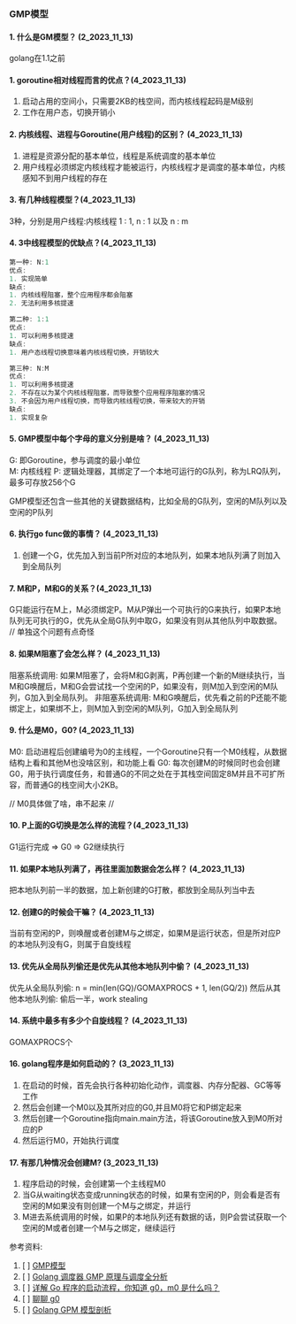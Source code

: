 ### GMP模型


#### 1. 什么是GM模型？ (2_2023_11_13)
golang在1.1之前



#### 1. goroutine相对线程而言的优点？(4_2023_11_13)
1. 启动占用的空间小，只需要2KB的栈空间，而内核线程起码是M级别
2. 工作在用户态，切换开销小



#### 2. 内核线程、进程与Goroutine(用户线程)的区别？ (4_2023_11_13)
1. 进程是资源分配的基本单位，线程是系统调度的基本单位
2. 用户线程必须绑定内核线程才能被运行，内核线程才是调度的基本单位，内核感知不到用户线程的存在



#### 3. 有几种线程模型？(4_2023_11_13)
3种，分别是用户线程:内核线程 1 : 1, n : 1 以及 n : m



#### 4. 3中线程模型的优缺点？(4_2023_11_13)
```c++
第一种: N:1
优点:
1. 实现简单
缺点:
1. 内核线程阻塞，整个应用程序都会阻塞
2. 无法利用多核提速

第二种: 1:1
优点:
1. 可以利用多核提速
缺点:
1. 用户态线程切换意味着内核线程切换，开销较大

第三种: N:M
优点:
1. 可以利用多核提速
2. 不存在以为某个内核线程阻塞，而导致整个应用程序阻塞的情况
3. 不会因为用户线程切换，而导致内核线程切换，带来较大的开销
缺点:
1. 实现复杂
```


#### 5. GMP模型中每个字母的意义分别是啥？ (4_2023_11_13)
G: 即Goroutine，参与调度的最小单位  
M: 内核线程
P: 逻辑处理器，其绑定了一个本地可运行的G队列，称为LRQ队列，最多可存放256个G

GMP模型还包含一些其他的关键数据结构，比如全局的G队列，空闲的M队列以及空闲的P队列

#### 6. 执行go func做的事情？ (4_2023_11_13)
1. 创建一个G，优先加入到当前P所对应的本地队列，如果本地队列满了则加入到全局队列

#### 7. M和P，M和G的关系？(4_2023_11_13)
G只能运行在M上，M必须绑定P。M从P弹出一个可执行的G来执行，如果P本地队列无可执行的G，优先从全局G队列中取G，如果没有则从其他队列中取数据。
// 单独这个问题有点奇怪

#### 8. 如果M阻塞了会怎么样？ (4_2023_11_13)
阻塞系统调用: 如果M阻塞了，会将M和G剥离，P再创建一个新的M继续执行，当M和G唤醒后，M和G会尝试找一个空闲的P，如果没有，则M加入到空闲的M队列，G加入到全局队列。
非阻塞系统调用: M和G唤醒后，优先看之前的P还能不能绑定上，如果绑不上，则M加入到空闲的M队列，G加入到全局队列


#### 9. 什么是M0，G0? (4_2023_11_13)
M0: 启动进程后创建编号为0的主线程，一个Goroutine只有一个M0线程，从数据结构上看和其他M也没啥区别，和功能上看
G0: 每次创建M的时候同时也会创建G0，用于执行调度任务，和普通G的不同之处在于其栈空间固定8M并且不可扩所容，而普通G的栈空间大小2KB。

// M0具体做了啥，串不起来
// 

#### 10. P上面的G切换是怎么样的流程？(4_2023_11_13)
G1运行完成 => G0 => G2继续执行

#### 11. 如果P本地队列满了，再往里面加数据会怎么样？ (4_2023_11_13)
把本地队列前一半的数据，加上新创建的G打散，都放到全局队列当中去

#### 12. 创建G的时候会干嘛？  (4_2023_11_13)
当前有空闲的P，则唤醒或者创建M与之绑定，如果M是运行状态，但是所对应P的本地队列没有G，则属于自旋线程

#### 13. 优先从全局队列偷还是优先从其他本地队列中偷？ (4_2023_11_13)
优先从全局队列偷: n = min(len(GQ)/GOMAXPROCS + 1, len(GQ/2))
然后从其他本地队列偷: 偷后一半，work stealing


#### 14. 系统中最多有多少个自旋线程？  (4_2023_11_13)
GOMAXPROCS个

#### 16. golang程序是如何启动的？ (3_2023_11_13)
1. 在启动的时候，首先会执行各种初始化动作，调度器、内存分配器、GC等等工作
2. 然后会创建一个M0以及其所对应的G0,并且M0将它和P绑定起来
3. 然后创建一个Goroutine指向main.main方法，将该Goroutine放入到M0所对应的P
4. 然后运行M0，开始执行调度

#### 17. 有那几种情况会创建M? (3_2023_11_13)
1. 程序启动的时候，会创建第一个主线程M0
2. 当G从waiting状态变成running状态的时候，如果有空闲的P，则会看是否有空闲的M如果没有则创建一个M与之绑定，并运行
3. M进去系统调用的时候，如果P的本地队列还有数据的话，则P会尝试获取一个空闲的M或者创建一个M与之绑定，继续运行




参考资料:
1. [ ] [GMP模型](https://go.cyub.vip/gmp/gmp-model/)
2. [ ] [Golang 调度器 GMP 原理与调度全分析](https://learnku.com/articles/41728)
3. [ ] [详解 Go 程序的启动流程，你知道 g0，m0 是什么吗？](https://segmentfault.com/a/1190000040181868)
4. [ ] [聊聊 g0](https://studygolang.com/articles/28384)
5. [ ] [Golang GPM 模型剖析](https://www.cnblogs.com/cxt618/p/15785845.html)
